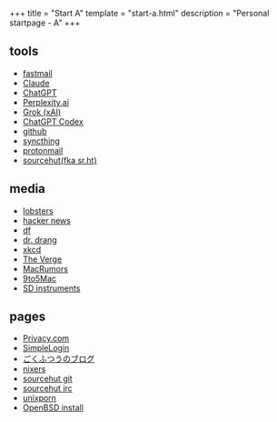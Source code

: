 +++
title = "Start A"
template = "start-a.html"
description = "Personal startpage - A"
+++

## tools
- [fastmail](https://fastmail.com/)
- [Claude](https://claude.ai)
- [ChatGPT](https://chat.openai.com)
- [Perplexity.ai](https://www.perplexity.ai)
- [Grok (xAI)](https://x.ai)
- [ChatGPT Codex](https://chatgpt.com/codex)
- [github](https://github.com/)
- [syncthing](https://localhost:8384/)
- [protonmail](https://mail.protonmail.com/)
- [sourcehut(fka sr.ht)](https://sourcehut.org/)

## media
- [lobsters](https://lobste.rs/)
- [hacker news](https://news.ycombinator.com/)
- [df](https://www.daringfireball.net/)
- [dr. drang](https://www.leancrew.com/all-this/)
- [xkcd](https://xkcd.com/)
- [The Verge](https://www.theverge.com)
- [MacRumors](https://www.macrumors.com)
- [9to5Mac](https://9to5mac.com)
- [SD instruments](https://slickdeals.net/deals/musical-instruments/)

## pages
- [Privacy.com](https://privacy.com)
- [SimpleLogin](https://simplelogin.com)
- [ごくふつうのブログ](https://xn--gckvb8fzb.com)
- [nixers](https://nixers.net/)
- [sourcehut git](https://git.sr.ht/)
- [sourcehut irc](https://chat.sr.ht/)
- [unixporn](https://reddit.com/r/unixporn)
- [OpenBSD install](http://start.laydros.net/openbsd_install.html)